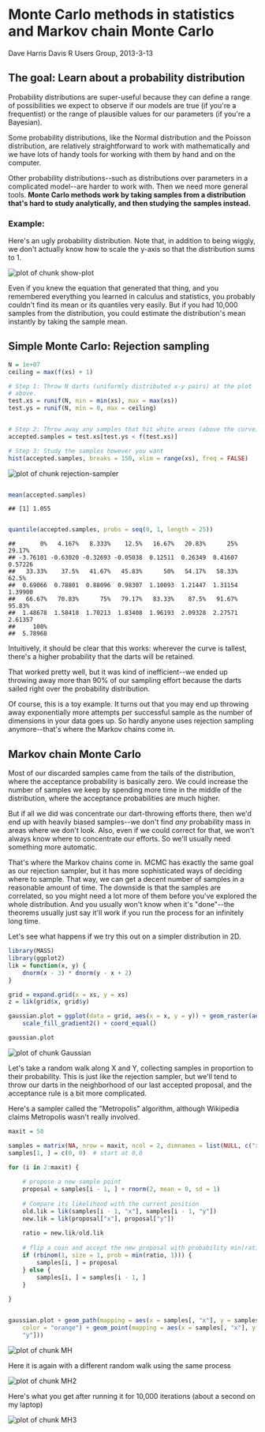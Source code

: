 


# Monte Carlo methods in statistics and Markov chain Monte Carlo

Dave Harris
Davis R Users Group, 2013-3-13

## The goal: Learn about a probability distribution

Probability distributions are super-useful because they can define a range of possibilities we expect to observe if our models are true (if you're a frequentist) or the range of plausible values for our parameters (if you're a Bayesian).

Some probability distributions, like the Normal distribution and the Poisson distribution, are relatively straightforward to work with mathematically and we have lots of handy tools for working with them by hand and on the computer.

Other probability distributions--such as distributions over parameters in a complicated model--are harder to work with.  Then we need more general tools. **Monte Carlo methods work by taking samples from a distribution that's hard to study analytically, and then studying the samples instead.**


### Example:

Here's an ugly probability distribution.  Note that, in addition to being wiggly, we don't actually know how to scale the y-axis so that the distribution sums to 1.
  
![plot of chunk show-plot](figure/show-plot.png) 


Even if you knew the equation that generated that thing, and you remembered everything you learned in calculus and statistics, you probably couldn't find its mean or its quantiles very easily.  But if you had 10,000 samples from the distribution, you could estimate the distribution's mean instantly by taking the sample mean.  

## Simple Monte Carlo: Rejection sampling



```r
N = 1e+07
ceiling = max(f(xs) + 1)

# Step 1: Throw N darts (uniformly distributed x-y pairs) at the plot
# above.
test.xs = runif(N, min = min(xs), max = max(xs))
test.ys = runif(N, min = 0, max = ceiling)


# Step 2: Throw away any samples that hit white areas (above the curve)
accepted.samples = test.xs[test.ys < f(test.xs)]

# Step 3: Study the samples however you want
hist(accepted.samples, breaks = 150, xlim = range(xs), freq = FALSE)
```

![plot of chunk rejection-sampler](figure/rejection-sampler.png) 

```r

mean(accepted.samples)
```

```
## [1] 1.055
```

```r

quantile(accepted.samples, probs = seq(0, 1, length = 25))
```

```
##       0%   4.167%   8.333%    12.5%   16.67%   20.83%      25%   29.17% 
## -3.76101 -0.63020 -0.32693 -0.05038  0.12511  0.26349  0.41607  0.57226 
##   33.33%    37.5%   41.67%   45.83%      50%   54.17%   58.33%    62.5% 
##  0.69066  0.78801  0.88096  0.98307  1.10093  1.21447  1.31154  1.39900 
##   66.67%   70.83%      75%   79.17%   83.33%    87.5%   91.67%   95.83% 
##  1.48678  1.58418  1.70213  1.83408  1.96193  2.09328  2.27571  2.61357 
##     100% 
##  5.78968
```


Intuitively, it should be clear that this works: wherever the curve is tallest, there's a higher probability that the darts will be retained.

That worked pretty well, but it was kind of inefficient--we ended up throwing away more than 90% of our sampling effort because the darts sailed right over the probability distribution.

Of course, this is a toy example.  It turns out that you may end up throwing away exponentially more attempts per successful sample as the number of dimensions in your data goes up.  So hardly anyone uses rejection sampling anymore--that's where the Markov chains come in.

## Markov chain Monte Carlo

Most of our discarded samples came from the tails of the distribution, where the acceptance probability is basically zero.  We could increase the number of samples we keep by spending more time in the middle of the distribution, where the acceptance probabilities are much higher.

But if all we did was concentrate our dart-throwing efforts there, then we'd end up with heavily biased samples--we don't find *any* probability mass in areas where we don't look.  Also, even if we could correct for that, we won't always know where to concentrate our efforts.  So we'll usually need something more automatic.

That's where the Markov chains come in.  MCMC has exactly the same goal as our rejection sampler, but it has more sophisticated ways of deciding where to sample.  That way, we can get a decent number of samples in a reasonable amount of time.  The downside is that the samples are correlated, so you might need a lot more of them before you've explored the whole distribution.  And you usually won't know when it's "done"--the theorems usually just say it'll work if you run the process for an infinitely long time.

Let's see what happens if we try this out on a simpler distribution in 2D.


```r
library(MASS)
library(ggplot2)
lik = function(x, y) {
    dnorm(x - 3) * dnorm(y - x + 2)
}

grid = expand.grid(x = xs, y = xs)
z = lik(grid$x, grid$y)

gaussian.plot = ggplot(data = grid, aes(x = x, y = y)) + geom_raster(aes(fill = z)) + 
    scale_fill_gradient2() + coord_equal()

gaussian.plot
```

![plot of chunk Gaussian](figure/Gaussian.png) 


Let's take a random walk along X and Y, collecting samples in proportion to their probability.  This is just like the rejection sampler, but we'll tend to throw our darts in the neighborhood of our last accepted proposal, and the acceptance rule is a bit more complicated.

Here's a sampler called the "Metropolis" algorithm, although Wikipedia claims Metropolis wasn't really involved.


```r
maxit = 50

samples = matrix(NA, nrow = maxit, ncol = 2, dimnames = list(NULL, c("x", "y")))
samples[1, ] = c(0, 0)  # start at 0,0

for (i in 2:maxit) {
    
    # propose a new sample point
    proposal = samples[i - 1, ] + rnorm(2, mean = 0, sd = 1)
    
    # Compare its likelihood with the current position
    old.lik = lik(samples[i - 1, "x"], samples[i - 1, "y"])
    new.lik = lik(proposal["x"], proposal["y"])
    
    ratio = new.lik/old.lik
    
    # flip a coin and accept the new proposal with probability min(ratio, 1)
    if (rbinom(1, size = 1, prob = min(ratio, 1))) {
        samples[i, ] = proposal
    } else {
        samples[i, ] = samples[i - 1, ]
    }
    
}


gaussian.plot + geom_path(mapping = aes(x = samples[, "x"], y = samples[, "y"]), 
    color = "orange") + geom_point(mapping = aes(x = samples[, "x"], y = samples[, 
    "y"]))
```

![plot of chunk MH](figure/MH.png) 


Here it is again with a different random walk using the same process

![plot of chunk MH2](figure/MH2.png) 


Here's what you get after running it for 10,000 iterations (about a second on my laptop)

![plot of chunk MH3](figure/MH3.png) 

